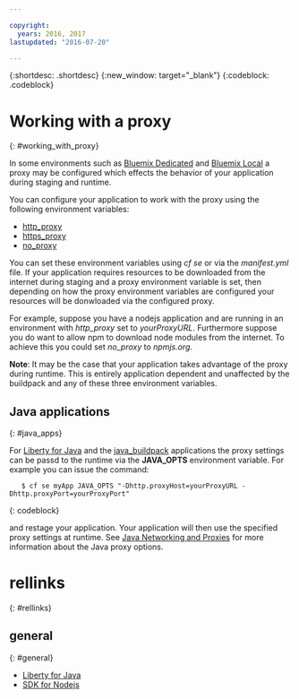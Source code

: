 ```yaml
---

copyright:
  years: 2016, 2017
lastupdated: "2016-07-20"

---
```


{:shortdesc: .shortdesc}
{:new_window: target="_blank"}
{:codeblock: .codeblock}


# Working with a proxy
{: #working_with_proxy}



In some environments such as [Bluemix Dedicated](/docs/dedicated/index.html#dedicated) and
[Bluemix Local](/docs/local/index.html#local) a proxy may be configured which effects the
behavior of your application during staging and runtime.

You can configure your application to work with the proxy using the following environment variables:
  * [http_proxy](https://docs.cloudfoundry.org/buildpacks/proxy-usage.html)
  * [https_proxy](https://docs.cloudfoundry.org/buildpacks/proxy-usage.html)
  * [no_proxy](http://www.gnu.org/software/wget/manual/html_node/Proxies.html)

You can set these environment variables using *cf se* or via the *manifest.yml* file.  If your application requires
resources to be downloaded from the internet during staging and a proxy environment variable is set,  then depending
on how the proxy environment variables are configured your resources will be donwloaded via the configured proxy.

For example, suppose you have a nodejs application and are running in an environment with *http_proxy* set to
*yourProxyURL*.  Furthermore suppose you do want to allow npm to download node modules from the internet. To achieve this you
could set *no_proxy* to *npmjs.org*.

**Note**: It may be the case that your application takes advantage of the proxy during runtime.  This is entirely application
dependent and unaffected by the buildpack and any of these three environment variables.

## Java applications
{: #java_apps}

For [Liberty for Java](/docs/runtimes/liberty/index.html) and the [java_buildpack](/docs/runtimes/tomcat/index.html) applications the proxy settings can be passd to the runtime via the **JAVA_OPTS** environment variable.  For example you can issue the command:
```
   $ cf se myApp JAVA_OPTS "-Dhttp.proxyHost=yourProxyURL -Dhttp.proxyPort=yourProxyPort"
```
{: codeblock}

and restage your application.  Your application will then use the specified proxy settings at runtime. See [Java Networking and Proxies](https://docs.oracle.com/javase/8/docs/technotes/guides/net/proxies.html) for more information about the Java proxy options.

# rellinks
{: #rellinks}
## general
{: #general}
* [Liberty for Java](/docs/runtimes/liberty/index.html)
* [SDK for Nodejs](/docs/runtimes/nodejs/index.html)
